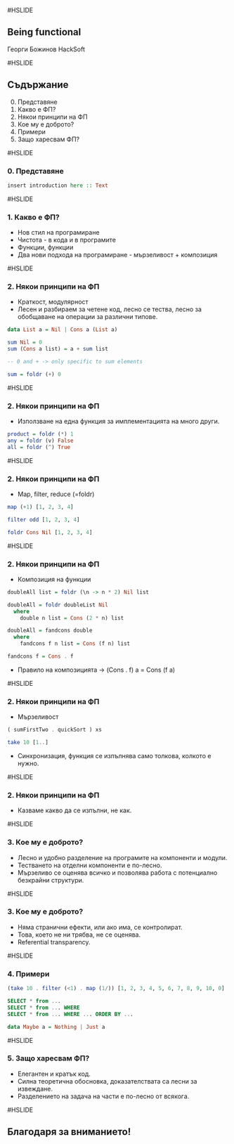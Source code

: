 #HSLIDE
## Being functional
Георги Божинов
HackSoft

#HSLIDE
## Съдържание
0. Представяне
1. Какво е ФП?
2. Някои принципи на ФП
3. Кое му е доброто?
4. Примери
5. Защо харесвам ФП?

#HSLIDE
### 0. Представяне
```haskell
insert introduction here :: Text
```

#HSLIDE
### 1. Какво е ФП?
* Нов стил на програмиране
* Чистота - в кода и в програмите
* Функции, функции
* Два нови подхода на програмиране - мързеливост + композиция

#HSLIDE
### 2. Някои принципи на ФП
* Краткост, модулярност
* Лесен и разбираем за четене код, лесно се тества, лесно за обобщаване на операции за различни типове.

```haskell
data List a = Nil | Cons a (List a)

sum Nil = 0 
sum (Cons a list) = a + sum list

-- 0 and + -> only specific to sum elements

sum = foldr (+) 0
```

#HSLIDE
### 2. Някои принципи на ФП
* Използване на една функция за имплементацията на много други.

```haskell
product = foldr (*) 1
any = foldr (v) False
all = foldr (^) True
```

#HSLIDE
### 2. Някои принципи на ФП
* Map, filter, reduce (=foldr)

```haskell
map (+1) [1, 2, 3, 4]
```

```haskell
filter odd [1, 2, 3, 4]
```

```haskell
foldr Cons Nil [1, 2, 3, 4]
```

#HSLIDE
### 2. Някои принципи на ФП
* Композиция на функции
```haskell
doubleAll list = foldr (\n -> n * 2) Nil list
```
```haskell
doubleAll = foldr doubleList Nil
  where 
    double n list = Cons (2 * n) list
```
```haskell
doubleAll = fandcons double
  where
    fandcons f n list = Cons (f n) list
```
```haskell
fandcons f = Cons . f 
```

* Правило на композицията -> (Cons . f) a = Cons (f a)

#HSLIDE
### 2. Някои принципи на ФП
* Мързеливост

```haskell
( sumFirstTwo . quickSort ) xs
```

```haskell
take 10 [1..]
```

* Синхронизация, функция се изпълнява само толкова, колкото е нужно. 

#HSLIDE
### 2. Някои принципи на ФП
* Казваме какво да се изпълни, не как.

#HSLIDE
### 3. Кое му е доброто?
* Лесно и удобно разделение на програмите на компоненти и модули.
* Тестването на отделни компоненти е по-лесно.
* Мързеливо се оценява всичко и позволява работа с потенциално безкрайни структури.

#HSLIDE
### 3. Кое му е доброто?
* Няма странични ефекти, или ако има, се контролират.
* Това, което не ни трябва, не се оценява.
* Referential transparency.

#HSLIDE
### 4. Примери
```haskell
(take 10 . filter (<1) . map (1/)) [1, 2, 3, 4, 5, 6, 7, 8, 9, 10, 0]
```

```sql
SELECT * from ...
SELECT * from ... WHERE
SELECT * from ... WHERE ... ORDER BY ...
```

```haskell
data Maybe a = Nothing | Just a
```

#HSLIDE
### 5. Защо харесвам ФП?
* Елегантен и кратък код.
* Силна теоретична обосновка, доказателствата са лесни за извеждане.
* Разделението на задача на части е по-лесно от всякога.

#HSLIDE
## Благодаря за вниманието!

